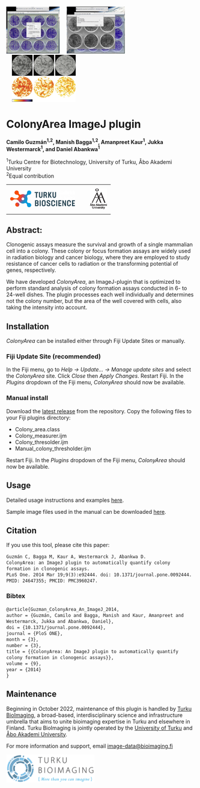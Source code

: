 <p float='left'>
    <img src='images/Figure1.jpg' style="height:125px;width:auto;"/>
    <img src='images/Figure4.jpg' style="height:125px;width:auto;margin-left:15px;"/>
    <img src='images/Figure7.png' style="height:125px;width:auto;margin-left:15px;"/>
</p>

# ColonyArea ImageJ plugin

**Camilo Guzmán<sup>1,2</sup>, Manish Bagga<sup>1,2</sup>, Amanpreet Kaur<sup>1</sup>, Jukka Westermarck<sup>1</sup>, and Daniel Abankwa<sup>1</sup>**

<sup>1</sup>Turku Centre for Biotechnology, University of Turku, Åbo Akademi University  
<sup>2</sup>Equal contribution

<table style='border-collapse: collapse; border-style:hidden';>
<tr style='padding:10px;'>
<td style='padding: 10px;'><a href='https://bioscience.fi' target='_blank'><img src='images/turku_bioscience_logo_RGB-300x78.png' width='auto' height='45'/></a></td>
<td style='padding: 10px;'><a href='https://utu.fi' target='_blank'<img src='images/UTU_logo_EN_RGB.png' width='auto' height='45'/></a></td>
<td style='padding: 10px;'><a href='https://abo.fi' target='_blank'><img src='images/aaenglogobasicbw2009.png' width='auto' height='55'/></a></td>
</tr>
</table>

## Abstract:

Clonogenic assays measure the survival and growth of a single mammalian cell into a colony. These colony or focus formation assays are widely used in radiation biology and cancer biology, where they are employed to study resistance of cancer cells to radiation or the transforming potential of genes, respectively.

We have developed _ColonyArea_, an ImageJ-plugin that is optimized to perform standard analysis of colony formation assays conducted in 6- to 24-well dishes. The plugin processes each well individually and determines not the colony number, but the area of the well covered with cells, also taking the intensity into account.

## Installation

_ColonyArea_ can be installed either through Fiji Update Sites or manually.

### Fiji Update Site (recommended)

In the Fiji menu, go to _Help -> Update... -> Manage update sites_ and select the _ColonyArea_ site. Click _Close_ then _Apply Changes_. Restart Fiji. In the _Plugins_ dropdown of the Fiji menu, _ColonyArea_ should now be available.

### Manual install

Download the [latest release](https://github.com/Turku-BioImaging/ColonyArea/releases) from the repository. Copy the following files to your Fiji plugins directory:

- Colony_area.class
- Colony_measurer.ijm
- Colony_thresolder.ijm
- Manual_colony_thresholder.ijm

Restart Fiji. In the _Plugins_ dropdown of the Fiji menu, _ColonyArea_ should now be available.

## Usage

Detailed usage instructions and examples [here](https://github.com/Turku-BioImaging/ColonyArea/blob/main/USAGE.md).

Sample image files used in the manual can be downloaded [here](https://b2share.eudat.eu/records/39fa39965b314f658e4a198a78d7f6b5).

## Citation

If you use this tool, please cite this paper:

```
Guzmán C, Bagga M, Kaur A, Westermarck J, Abankwa D.
ColonyArea: an ImageJ plugin to automatically quantify colony formation in clonogenic assays.
PLoS One. 2014 Mar 19;9(3):e92444. doi: 10.1371/journal.pone.0092444. PMID: 24647355; PMCID: PMC3960247.
```

### Bibtex

```
@article{Guzman_ColonyArea_An_ImageJ_2014,
author = {Guzmán, Camilo and Bagga, Manish and Kaur, Amanpreet and Westermarck, Jukka and Abankwa, Daniel},
doi = {10.1371/journal.pone.0092444},
journal = {PloS ONE},
month = {3},
number = {3},
title = {{ColonyArea: An ImageJ plugin to automatically quantify colony formation in clonogenic assays}},
volume = {9},
year = {2014}
}
```

## Maintenance

Beginning in October 2022, maintenance of this plugin is handled by [Turku BioImaging](https://bioimaging.fi), a broad-based, interdisciplinary science and infrastructure umbrella that aims to unite bioimaging expertise in Turku and elsewhere in Finland. Turku BioImaging is jointly operated by the [University of Turku](https://utu.fi) and [Åbo Akademi University](https://abo.fi).

For more information and support, email [image-data@bioimaging.fi](mailto:image-data@bioimaging.fi)

<p float='left'>
    <img src='images/BioImaging_logo_posa_vaaka.jpg' style="height:75px;width:auto;"/>
</p>

